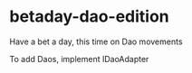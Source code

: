 # betaday-dao-edition
Have a bet a day, this time on Dao movements

To add Daos, implement IDaoAdapter
